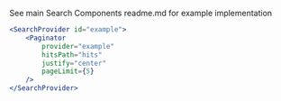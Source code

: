 See main Search Components readme.md for example implementation

```jsx static
<SearchProvider id="example">
    <Paginator
        provider="example"
        hitsPath="hits"
        justify="center"
        pageLimit={5}
    />
</SearchProvider>
```